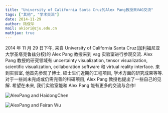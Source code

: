 ```yaml
---
title: "University of California Santa Cruz的Alex Pang教授来VAG交流"
tags: ["其他", "学术交流"]
date: 2014-11-29
author: 陆俊华
mail: akiori@zju.edu.cn
mathjax: true
---
```


2014 年 11 月 29 日下午, 来自 University of California Santa Cruz(加利福尼亚大学圣塔克鲁兹分校)的 Alex Pang 教授来到 vag 实验室进行参观交流. Alex Pang 教授的研究领域有 uncertainty visualization, tensor visualization, scientific visualization, collaboration software 和 virtual reality interface. 来到实验室, 他首先参观了博士, 硕士生们近期的工程项目, 学术方面的研究成果等等. 对于一些尚未完成或仍需完善的科研项目, Alex Pang 教授也提出了一些自己的见解. 希望在未来, 我们实验室能和 Alex Pang 能有更多的交流与合作!

![AlexPang and HaidongChen](http://www.cad.zju.edu.cn/home/vagblog/wp-content/uploads/2014/11/2.jpg)

![AlexPang and Feiran Wu](http://www.cad.zju.edu.cn/home/vagblog/wp-content/uploads/2014/11/11.jpg)
